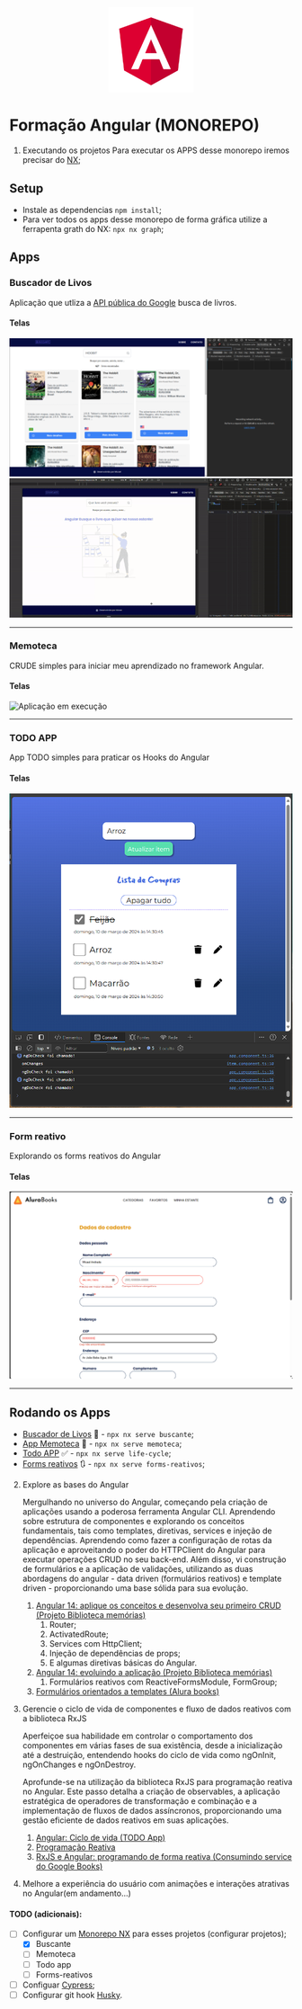 <p align="center">
  <img width='30%' src=".github/angular.svg" alt="Angular">
</p>

# Formação Angular (MONOREPO)
1. Executando os projetos
Para executar os APPS desse monorepo iremos precisar do [NX](https://nx.dev/getting-started/intro);

## Setup
- Instale as dependencias `npm install`;
- Para ver todos os apps desse monorepo de forma gráfica utilize a ferrapenta grath do NX: `npx nx graph`;

## Apps

### Buscador de Livos

Aplicação que utliza a [API pública do Google](https://developers.google.com/books) busca de livros.


#### Telas
![Tela](./.github/rxjs-google-livros/books.png)
![Tela](./.github/rxjs-google-livros/busca-livros.gif)

---

### Memoteca

CRUDE simples para iniciar meu aprendizado no framework Angular.

#### Telas
![Aplicação em execução](./.github/demo_memoteca.gif)

---

### TODO APP
 App TODO simples para praticar os Hooks do Angular

#### Telas
![Todo](./.github/life-cycle/todo.png)

---

### Form reativo
Explorando os forms reativos do Angular

#### Telas
![Tela](./.github/form-teplate/aplicacao.png)

---

## Rodando os Apps
- [Buscador de Livos](#buscador-de-livos) :book: - `npx nx serve buscante`;
- [App Memoteca](#memoteca) :iphone: - `npx nx serve memoteca`;
- [Todo APP](#todo-app) :white_check_mark: - `npx nx serve life-cycle`;
- [Forms reativos](#form-reativo) :arrows_clockwise: - `npx nx serve forms-reativos`;

2. Explore as bases do Angular

   Mergulhando no universo do Angular, começando pela criação de aplicações usando a poderosa ferramenta Angular CLI.
   Aprendendo sobre estrutura de componentes e explorando os conceitos fundamentais, tais como templates, diretivas, services e injeção de dependências.
   Aprendendo como fazer a configuração de rotas da aplicação e aproveitando o poder do HTTPClient do Angular para executar operações CRUD no seu back-end.
   Além disso, vi construção de formulários e a aplicação de validações, utilizando as duas abordagens do angular - data driven (formulários reativos) e template driven - proporcionando uma base sólida para sua evolução.

   1. [Angular 14: aplique os conceitos e desenvolva seu primeiro CRUD (Projeto Biblioteca memórias)](/memoteca)
      1. Router;
      2. ActivatedRoute;
      3. Services com HttpClient;
      4. Injeção de dependências de props;
      5. E algumas diretivas básicas do Angular.
   2. [Angular 14: evoluindo a aplicação (Projeto Biblioteca memórias)](/memoteca)
      1. Formulários reativos com ReactiveFormsModule, FormGroup;
   3. [Formulários orientados a templates (Alura books)](/forms-angular-main/)

3. Gerencie o ciclo de vida de componentes e fluxo de dados reativos com a biblioteca RxJS

   Aperfeiçoe sua habilidade em controlar o comportamento dos componentes em várias fases de sua existência, desde a inicialização até a destruição, entendendo hooks do ciclo de vida como ngOnInit, ngOnChanges e ngOnDestroy.

   Aprofunde-se na utilização da biblioteca RxJS para programação reativa no Angular. Este passo detalha a criação de observables, a aplicação estratégica de operadores de transformação e combinação e a implementação de fluxos de dados assíncronos, proporcionando uma gestão eficiente de dados reativos em suas aplicações.

   1. [Angular: Ciclo de vida (TODO App)](/life-cycle-todo-app/)
   2. [Programação Reativa](https://www.youtube.com/watch?v=ifA-57jTk7Y)
   3. [RxJS e Angular: programando de forma reativa (Consumindo service do Google Books)](/rxjs-projeto/)

4. Melhore a experiência do usuário com animações e interações atrativas no Angular(em andamento...)

#### TODO (adicionais):

- [ ] Configurar um [Monorepo NX](https://nx.dev/concepts/more-concepts/why-monorepos) para esses projetos (configurar projetos);
   - [X] Buscante
   - [ ] Memoteca
   - [ ] Todo app 
   - [ ] Forms-reativos

- [ ] Configuar [Cypress](https://www.cypress.io/);
- [ ] Configurar git hook [Husky](https://github.com/typicode/husky).